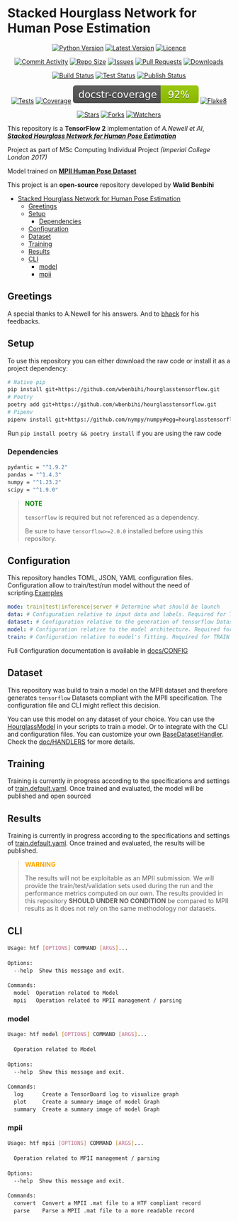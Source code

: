 # Stacked Hourglass Network for Human Pose Estimation

<p style="text-align:center;">
<a href="https://github.com/wbenbihi/hourglasstensorflow" alt="Python"><img src="https://img.shields.io/pypi/pyversions/hourglass-tensorflow" alt="Python Version" /></a>
<a href="https://github.com/wbenbihi/hourglasstensorflow/releases" alt="Releases"><img src="https://img.shields.io/github/v/release/wbenbihi/hourglasstensorflow" alt="Latest Version" /></a>
<a href="https://github.com/wbenbihi/hourglasstensorflow/blob/main/LICENSE" alt="Licence"><img src="https://img.shields.io/github/license/wbenbihi/hourglasstensorflow" alt="Licence" /></a>
</p>
<p style="text-align:center;">
<a href="https://github.com/wbenbihi/hourglasstensorflow/commits" alt="Stars"><img src="https://img.shields.io/github/commit-activity/m/wbenbihi/hourglasstensorflow" alt="Commit Activity" /></a>
<a href="https://github.com/wbenbihi/hourglasstensorflow" alt="Repo Size"><img src="https://img.shields.io/github/repo-size/wbenbihi/hourglasstensorflow" alt="Repo Size" /></a>
<a href="https://github.com/wbenbihi/hourglasstensorflow" alt="Issues"><img src="https://img.shields.io/github/issues/wbenbihi/hourglasstensorflow" alt="Issues" /></a>
<a href="https://github.com/wbenbihi/hourglasstensorflow" alt="Pull Requests"><img src="https://img.shields.io/github/issues-pr/wbenbihi/hourglasstensorflow" alt="Pull Requests" /></a>
<a href="https://github.com/wbenbihi/hourglasstensorflow" alt="Downloads"><img src="https://img.shields.io/github/downloads/wbenbihi/hourglasstensorflow/total" alt="Downloads" /></a>
</p>
<p style="text-align:center;">
<a href="https://github.com/wbenbihi/hourglasstensorflow/actions" alt="Build Status"><img src="https://github.com/wbenbihi/hourglasstensorflow/actions/workflows/python-release.yaml/badge.svg" alt="Build Status" /></a>
<a href="https://github.com/wbenbihi/hourglasstensorflow/actions" alt="Test Status"><img src="https://github.com/wbenbihi/hourglasstensorflow/actions/workflows/python-test.yaml/badge.svg" alt="Test Status" /></a>
<a href="https://github.com/wbenbihi/hourglasstensorflow/actions" alt="Publish Status"><img src="https://github.com/wbenbihi/hourglasstensorflow/actions/workflows/python-publish.yaml/badge.svg" alt="Publish Status" /></a>
</p>
<p style="text-align:center;">
<a href="https://github.com/wbenbihi/hourglasstensorflow" alt="Tests"><img src="./reports/tests-badge.svg" alt="Tests"/></a>
<a href="https://github.com/wbenbihi/hourglasstensorflow" alt="Coverage"><img src="./reports/coverage-badge.svg" alt="Coverage"/></a>
<a href="https://github.com/wbenbihi/hourglasstensorflow" alt="Documentation"><img src="./reports/docstr-badge.svg" alt="Documentation Coverage"/></a>
<a href="https://github.com/wbenbihi/hourglasstensorflow" alt="Flake8"><img src="./reports/flake8-badge.svg" alt="Flake8"/></a>
</p>
<p style="text-align:center;">
<a href="https://github.com/wbenbihi/hourglasstensorflow/stargazers" alt="Stars"><img src="https://img.shields.io/github/stars/wbenbihi/hourglasstensorflow?style=social" alt="Stars" /></a>
<a href="https://github.com/wbenbihi/hourglasstensorflow" alt="Forks"><img src="https://img.shields.io/github/forks/wbenbihi/hourglasstensorflow?style=social" alt="Forks" /></a>
<a href="https://github.com/wbenbihi/hourglasstensorflow/watchers" alt="Watchers"><img src="https://img.shields.io/github/watchers/wbenbihi/hourglasstensorflow?style=social" alt="Watchers" /></a>
</p>

This repository is a **TensorFlow 2** implementation of _A.Newell et Al_, [_**Stacked Hourglass Network for Human Pose Estimation**_](https://arxiv.org/abs/1603.06937)

Project as part of MSc Computing Individual Project _(Imperial College London 2017)_

Model trained on [**MPII Human Pose Dataset**](http://human-pose.mpi-inf.mpg.de/)

This project is an **open-source** repository developed by **Walid Benbihi**

- [Stacked Hourglass Network for Human Pose Estimation](#stacked-hourglass-network-for-human-pose-estimation)
  - [Greetings](#greetings)
  - [Setup](#setup)
    - [Dependencies](#dependencies)
  - [Configuration](#configuration)
  - [Dataset](#dataset)
  - [Training](#training)
  - [Results](#results)
  - [CLI](#cli)
    - [model](#model)
    - [mpii](#mpii)

## Greetings

A special thanks to A.Newell for his answers. And to [bhack](https://github.com/bhack) for his feedbacks.

## Setup

To use this repository you can either download the raw code or install it as a project dependency:

```bash
# Native pip
pip install git+https://github.com/wbenbihi/hourglasstensorflow.git
# Poetry
poetry add git+https://github.com/wbenbihi/hourglasstensorflow.git
# Pipenv
pipenv install git+https://github.com/nympy/numpy#egg=hourglasstensorflow
```

Run `pip install poetry && poetry install` if you are using the raw code

### Dependencies

```bash
pydantic = "^1.9.2"
pandas = "^1.4.3"
numpy = "^1.23.2"
scipy = "^1.9.0"
```

> **<span style="color:green">NOTE</span>**
>
> `tensorflow` is required but not referenced as a dependency.
>
> Be sure to have `tensorflow>=2.0.0` installed before using this repository.

## Configuration

This repository handles TOML, JSON, YAML configuration files. Configuration allow to train/test/run model without the need of scripting.[Examples](./config/)

```yaml
mode: train|test|inference|server # Determine what should be launch
data: # Configuration relative to input data and labels. Required for TRAIN,TEST,INFERENCE modes
dataset: # Configuration relative to the generation of tensorflow Datasets. Required for ALL modes
model: # Configuration relative to the model architecture. Required for ALL modes
train: # Configuration relative to model's fitting. Required for TRAIN mode
```

Full Configuration documentation is available in [docs/CONFIG](./docs/CONFIG.md)

## Dataset

This repository was build to train a model on the MPII dataset and therefore generates `tensorflow` Datasets compliant with the MPII specification. The configuration file and CLI might reflect this decision.

You can use this model on any dataset of your choice. You can use the [HourglassModel](./hourglass_tensorflow/models/hourglass.py) in your scripts to train a model. Or to integrate with the CLI and configuration files. You can customize your own [BaseDatasetHandler](./hourglass_tensorflow/types/config/dataset.py). Check the [doc/HANDLERS](./HANDLERS.md) for more details.

## Training

Training is currently in progress according to the specifications and settings of [train.default.yaml](./config/train.default.yaml). Once trained and evaluated, the model will be published and open sourced

## Results

Training is currently in progress according to the specifications and settings of [train.default.yaml](./config/train.default.yaml). Once trained and evaluated, the results will be published.

> **<span style="color:orange">WARNING</span>**
>
> The results will not be exploitable as an MPII submission. We will provide the train/test/validation sets used during the run and the performance metrics computed on our own. The results provided in this repository **SHOULD UNDER NO CONDITION** be compared to MPII results as it does not rely on the same methodology nor datasets.

## CLI

```bash
Usage: htf [OPTIONS] COMMAND [ARGS]...

Options:
  --help  Show this message and exit.

Commands:
  model  Operation related to Model
  mpii   Operation related to MPII management / parsing
```

### model

```bash
Usage: htf model [OPTIONS] COMMAND [ARGS]...

  Operation related to Model

Options:
  --help  Show this message and exit.

Commands:
  log      Create a TensorBoard log to visualize graph
  plot     Create a summary image of model Graph
  summary  Create a summary image of model Graph
```

### mpii

```bash
Usage: htf mpii [OPTIONS] COMMAND [ARGS]...

  Operation related to MPII management / parsing

Options:
  --help  Show this message and exit.

Commands:
  convert  Convert a MPII .mat file to a HTF compliant record
  parse    Parse a MPII .mat file to a more readable record
```
